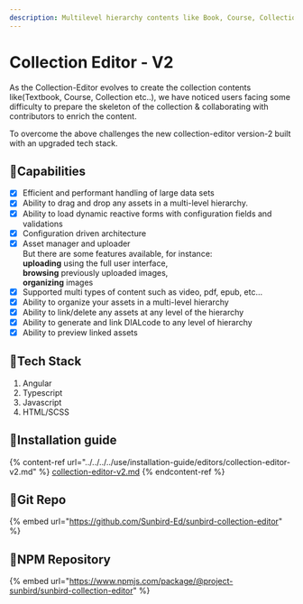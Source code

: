 ```yaml
---
description: Multilevel hierarchy contents like Book, Course, Collection, etc.
---
```


# Collection Editor - V2

As the Collection-Editor evolves to create the collection contents like(Textbook, Course, Collection etc..), we have noticed users facing some difficulty to prepare the skeleton of the collection & collaborating with contributors to enrich the content.

To overcome the above challenges the new collection-editor version-2 built with an upgraded tech stack.

## :stars:Capabilities

* [x] Efficient and performant handling of large data sets
* [x] Ability to drag and drop any assets in a multi-level hierarchy.
* [x] Ability to load dynamic reactive forms with configuration fields and validations
* [x] Configuration driven architecture
* [x] Asset manager and uploader\
  But there are some features available, for instance:\
  **uploading** using the full user interface,\
  **browsing** previously uploaded images,\
  **organizing** images
* [x] Supported multi types of content such as video, pdf, epub, etc…
* [x] Ability to organize your assets in a multi-level hierarchy
* [x] Ability to link/delete any assets at any level of the hierarchy
* [x] Ability to generate and link DIALcode to any level of hierarchy
* [x] Ability to preview linked assets

## :stars:Tech Stack

1. Angular
2. Typescript
3. Javascript
4. HTML/SCSS

## :stars:Installation guide

{% content-ref url="../../../../use/installation-guide/editors/collection-editor-v2.md" %}
[collection-editor-v2.md](../../../../use/installation-guide/editors/collection-editor-v2.md)
{% endcontent-ref %}

## :stars:Git Repo

{% embed url="https://github.com/Sunbird-Ed/sunbird-collection-editor" %}

## :stars:NPM Repository

{% embed url="https://www.npmjs.com/package/@project-sunbird/sunbird-collection-editor" %}
